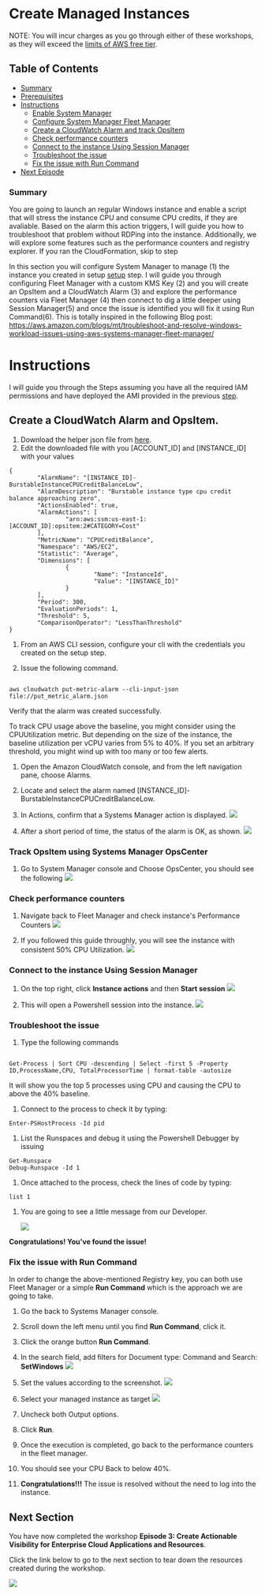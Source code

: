 # Create Managed Instances

NOTE: You will incur charges as you go through either of these workshops, as they will exceed the [limits of AWS free tier](http://docs.aws.amazon.com/awsaccountbilling/latest/aboutv2/free-tier-limits.html).

## Table of Contents

- [Summary](#summary)
- [Prerequisites](episode-03-step-00.md)
- [Instructions](#instructions)
    - [Enable System Manager](#)
    - [Configure System Manager Fleet Manager](#)
    - [Create a CloudWatch Alarm and track OpsItem](#)
    - [Check performance counters](#)
    - [Connect to the instance Using Session Manager](#)
    - [Troubleshoot the issue](#) 
    - [Fix the issue with Run Command](#)      
- [Next Episode](#next-section)

### Summary

You are going to launch an regular Windows instance and enable a script that will stress the instance CPU and consume CPU credits, if they are avaliable. Based on the alarm this action triggers, I will guide you how to troubleshoot that problem without RDPing into the instance. Additionally, we will explore some features such as the performance counters and registry explorer. If you ran the CloudFormation, skip to step 

In this section you will configure System Manager to manage (1) the instance you created in setup [setup](episode-03-step-00.md) step. I will guide you through configuring Fleet Manager with a custom KMS Key (2) and you will create an OpsItem and a CloudWatch Alarm (3) and explore the performance counters via Fleet Manager (4) then connect to dig a little deeper using Session Manager(5) and once the issue is identified you will fix it using Run Command(6). This is totally inspired in the following Blog post: https://aws.amazon.com/blogs/mt/troubleshoot-and-resolve-windows-workload-issues-using-aws-systems-manager-fleet-manager/ 

# Instructions

I will guide you through the Steps assuming you have all the required IAM permissions and have deployed the AMI provided in the previous [step](episode-03-step-00.md).



## Create a CloudWatch Alarm and OpsItem.


1. Download the helper json file from [here](../misc/put_metric_alarm.json).
1. Edit the downloaded file with you [ACCOUNT_ID] and [INSTANCE_ID] with your values
```
{
        "AlarmName": "[INSTANCE_ID]-BurstableInstanceCPUCreditBalanceLow",
        "AlarmDescription": "Burstable instance type cpu credit balance approaching zero",
        "ActionsEnabled": true,
        "AlarmActions": [
                "arn:aws:ssm:us-east-1:[ACCOUNT_ID]:opsitem:2#CATEGORY=Cost"
        ],
        "MetricName": "CPUCreditBalance",
        "Namespace": "AWS/EC2",
        "Statistic": "Average",
        "Dimensions": [
                {
                        "Name": "InstanceId",
                        "Value": "[INSTANCE_ID]"
                }
        ],
        "Period": 300,
        "EvaluationPeriods": 1,
        "Threshold": 5,
        "ComparisonOperator": "LessThanThreshold"
}
```

1. From an AWS CLI session, configure your cli with the credentials you created on the setup step.

1. Issue the following command.
```

aws cloudwatch put-metric-alarm --cli-input-json file://put_metric_alarm.json

```

Verify that the alarm was created successfully. 

To track CPU usage above the baseline, you might consider using the CPUUtilization metric. But depending on the size of the instance, the baseline utilization per vCPU varies from 5% to 40%. If you set an arbitrary threshold, you might wind up with too many or too few alerts.


1. Open the Amazon CloudWatch console, and from the left navigation pane, choose Alarms.

1. Locate and select the alarm named [INSTANCE_ID]-BurstableInstanceCPUCreditBalanceLow.

1. In Actions, confirm that a Systems Manager action is displayed.
    ![](/media/ep03-p16.png)

1. After a short period of time, the status of the alarm is OK, as shown.
    ![](/media/ep03-p17.png)

### Track OpsItem using Systems Manager OpsCenter

1. Go to System Manager console and Choose OpsCenter, you should see the following
    ![](/media/ep03-p18.png)

### Check performance counters
1. Navigate back to Fleet Manager and check instance's Performance Counters
    ![](/media/ep03-p20.png)

1. If you followed this guide throughly, you will see the instance with consistent 50% CPU Utilization.
    ![](/media/ep03-p21.png)

### Connect to the instance Using Session Manager

1. On the top right, click **Instance actions** and then **Start session**
    ![](/media/ep03-p22.png)

1. This will open a Powershell session into the instance.
    ![](/media/ep03-p23.png)

### Troubleshoot the issue

1. Type the following commands 

```

Get-Process | Sort CPU -descending | Select -first 5 -Property ID,ProcessName,CPU, TotalProcessorTime | format-table -autosize

```
It will show you the top 5 processes using CPU and causing the CPU to above the 40% baseline.

1. Connect to the process to check it by typing:

```
Enter-PSHostProcess -Id pid
```

1. List the Runspaces and debug it using the Powershell Debugger by issuing

```
Get-Runspace
Debug-Runspace -Id 1
```
1. Once attached to the process, check the lines of code by typing:

```
list 1
```
1. You are going to see a little message from our Developer.
    
    ![](/media/ep03-p24.png)

**Congratulations! You've found the issue!**

### Fix the issue with Run Command
In order to change the above-mentioned Registry key, you can both use Fleet Manager or a simple **Run Command** which is the approach we are going to take.

1. Go the back to Systems Manager console.
1. Scroll down the left menu until you find **Run Command**, click it.
1. Click the orange button **Run Command**.
1. In the search field, add filters for Document type: Command and Search: **SetWindows**
    ![](/media/ep03-p25.png)

1. Set the values according to the screenshot.
    ![](/media/ep03-p26.png)

1. Select your managed instance as target
    ![](/media/ep03-p27.png)
1. Uncheck both Output options.
1. Click **Run**.
1. Once the execution is completed, go back to the performance counters in the fleet manager.
1. You should see your CPU Back to below 40%.
1. **Congratulations!!!** The issue is resolved without the need to log into the instance.

## Next Section

You have now completed the workshop **Episode 3: Create Actionable Visibility for Enterprise Cloud Applications and Resources**.

Click the link below to go to the next section to tear down the resources created during the workshop.

[![](media/tear-down.png)](/episode-03-step-03-tear-down.md)
